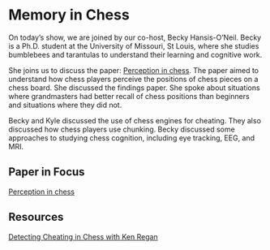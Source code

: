 # Memory in Chess
On today’s show, we are joined by our co-host, Becky Hansis-O’Neil. Becky is a Ph.D. student at the University of Missouri, St Louis, where she studies bumblebees and tarantulas to understand their learning and cognitive work.

She joins us to discuss the paper: [Perception in chess](https://www.sciencedirect.com/science/article/abs/pii/0010028573900042). The paper aimed to understand how chess players perceive the positions of chess pieces on a chess board. She discussed the findings paper. She spoke about situations where grandmasters had better recall of chess positions than beginners and situations where they did not.

Becky and Kyle discussed the use of chess engines for cheating. They also discussed how chess players use chunking. Becky discussed some approaches to studying chess cognition, including eye tracking, EEG, and MRI.

## Paper in Focus
[Perception in chess](https://www.sciencedirect.com/science/article/abs/pii/0010028573900042)
## Resources
[Detecting Cheating in Chess with Ken Regan](https://dataskeptic.com/blog/episodes/2015/detecting-cheating-in-chess)
